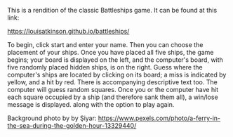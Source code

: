 This is a rendition of the classic Battleships game. It can be found at this link: 

https://louisatkinson.github.io/battleships/

To begin, click start and enter your name. Then you can choose the placement of your ships. Once you have placed all five ships, the game begins; your board is displayed on the left, and the computer's board, with five randomly placed hidden ships, is on the right. Guess where the computer's ships are located by clicking on its board; a miss is indicated by yellow, and a hit by red. There is accompanying descriptive text too. The computer will guess random squares. Once you or the computer have hit each square occupied by a ship (and therefore sank them all), a win/lose message is displayed. along with the option to play again.

Background photo by by Şiyar: https://www.pexels.com/photo/a-ferry-in-the-sea-during-the-golden-hour-13329440/